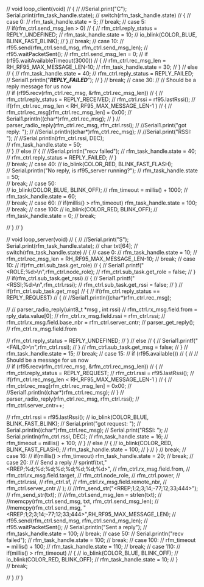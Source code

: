 


// void loop_client(void)
// {
//     //Serial.print("C"); Serial.print(rfm_task_handle.state);
//     switch(rfm_task_handle.state)
//     {
//         case 0:
//             rfm_task_handle.state = 5;
//             break;
//         case 5:    
//             if(rfm_ctrl.send_msg_len > 0) 
//             {
//                 rfm_ctrl.reply_status =  REPLY_UNDEFINED;
//                 rfm_task_handle.state = 10;
//                 io_blink(COLOR_BLUE, BLINK_FAST_BLINK);
//             }
//             break;
//         case 10:
//             rf95.send(rfm_ctrl.send_msg, rfm_ctrl.send_msg_len);
//             rf95.waitPacketSent();
//             rfm_ctrl.send_msg_len = 0;
//             if (rf95.waitAvailableTimeout(3000))
//             {
//                 rfm_ctrl.rec_msg_len = RH_RF95_MAX_MESSAGE_LEN-10;
//                 rfm_task_handle.state = 30;
//             }
//             else
//             {
//               rfm_task_handle.state = 40;
//               rfm_ctrl.reply_status =  REPLY_FAILED;
//               Serial1.println("*******REPLY_FAILED*******");
//             }
//             break;
//         case 30:
//             // Should be a reply message for us now   
//             if (rf95.recv(rfm_ctrl.rec_msg, &rfm_ctrl.rec_msg_len))
//             {
//                 rfm_ctrl.reply_status =  REPLY_RECEIVED;
//                 rfm_ctrl.rssi = rf95.lastRssi();
//                 if(rfm_ctrl.rec_msg_len < RH_RF95_MAX_MESSAGE_LEN-1 )
//                 {
//                     rfm_ctrl.rec_msg[rfm_ctrl.rec_msg_len] = 0x00;
//                     Serial1.println((char*)rfm_ctrl.rec_msg);
//                 }
//                 parser_radio_reply(rfm_ctrl.rec_msg, rfm_ctrl.rssi);
//                 //Serial1.print("got reply: ");
//                 //Serial.println((char*)rfm_ctrl.rec_msg);
//                 //Serial.print("RSSI: ");
//                 //Serial.println(rfm_ctrl.rssi, DEC);    
//                 rfm_task_handle.state = 50;  
//             }
//             else
//             {
//                 //Serial.println("recv failed");
//                 rfm_task_handle.state = 40;  
//                 rfm_ctrl.reply_status =  REPLY_FAILED;
//             }            
//             break;
//         case 40:
//             io_blink(COLOR_RED, BLINK_FAST_FLASH);           
//             Serial.println("No reply, is rf95_server running?");
//             rfm_task_handle.state = 50;  
//             break;
//         case 50:    
//             io_blink(COLOR_BLUE, BLINK_OFF); 
//             rfm_timeout = millis() + 1000;
//             rfm_task_handle.state = 60;  
//             break;
//         case 60:
//             if(millis() > rfm_timeout) rfm_task_handle.state = 100; 
//             break;
//         case 100:
//             io_blink(COLOR_RED, BLINK_OFF);
//             rfm_task_handle.state = 0; 
//             break;

//     }
// }

// void loop_server(void)
// {
//     //Serial.print("S"); Serial.print(rfm_task_handle.state);
//     char txt[64];
//     switch(rfm_task_handle.state)
//     {
//         case 0:
//             rfm_task_handle.state = 10;
//             rfm_ctrl.rec_msg_len = RH_RF95_MAX_MESSAGE_LEN-10;
//             break;
//         case 10:
//             if(rfm_ctrl.sub_task.get_role) 
//             {
//                 Serial1.printf("<ROLE;%d>\n",rfm_ctrl.node_role);
//                 rfm_ctrl.sub_task.get_role = false;
//             }
//             if(rfm_ctrl.sub_task.get_rssi) 
//             {
//                 Serial1.printf("<RSSI;%d>\n",rfm_ctrl.rssi);
//                 rfm_ctrl.sub_task.get_rssi = false;
//             }
//             if(rfm_ctrl.sub_task.get_msg) 
//             {
//                 if(rfm_ctrl.reply_status ==  REPLY_REQUEST)
//                 {
//                     //Serial1.println((char*)rfm_ctrl.rec_msg);

//                     // parser_radio_reply(uint8_t *msg , int rssi) // rfm_ctrl.rx_msg.field.from = rply_data.value[0];
//                     rfm_ctrl.rx_msg.field.rssi = rfm_ctrl.rssi;
//                     rfm_ctrl.rx_msg.field.base_nbr = rfm_ctrl.server_cntr;
//                     parser_get_reply(); // rfm_ctrl.rx_msg.field.from

//                     rfm_ctrl.reply_status =  REPLY_UNDEFINED;
//                 }
//                 else 
//                 {
//                     Serial1.printf("<FAIL;0>\n",rfm_ctrl.rssi);
//                 }
//                 rfm_ctrl.sub_task.get_msg = false;
//             }
//             rfm_task_handle.state = 15;
//             break;
//         case 15:
//             if (rf95.available())
//             {
//                 // Should be a message for us now   
//                 if (rf95.recv(rfm_ctrl.rec_msg, &rfm_ctrl.rec_msg_len))
//                 {
//                     rfm_ctrl.reply_status =  REPLY_REQUEST;
//                     rfm_ctrl.rssi = rf95.lastRssi();
//                     if(rfm_ctrl.rec_msg_len < RH_RF95_MAX_MESSAGE_LEN-1 )
//                     {
//                         rfm_ctrl.rec_msg[rfm_ctrl.rec_msg_len] = 0x00;
//                         //Serial1.println((char*)rfm_ctrl.rec_msg);
//                     }
//                     parser_radio_reply(rfm_ctrl.rec_msg, rfm_ctrl.rssi);
//                     rfm_ctrl.server_cntr++;


//                   rfm_ctrl.rssi = rf95.lastRssi(); 
//                   io_blink(COLOR_BLUE, BLINK_FAST_BLINK);
//                   Serial.print("got request: ");
//                   Serial.println((char*)rfm_ctrl.rec_msg);
//                   Serial.print("RSSI: ");
//                   Serial.println(rfm_ctrl.rssi, DEC);
//                   rfm_task_handle.state = 16;
//                   rfm_timeout = millis() + 100;
//                 }
//                 else 
//                 {
//                   io_blink(COLOR_RED, BLINK_FAST_FLASH); 
//                   rfm_task_handle.state = 100;
//                 }
//             }
//             break;
//         case 16:
//              if(millis() > rfm_timeout) rfm_task_handle.state = 20;
//             break;
//         case 20:
//             // Send a reply
//             sprintf(txt,"<RREP;%d;%d;%d;%d;%d;%d;%d;%d>",
//                 rfm_ctrl.rx_msg.field.from,
//                 rfm_ctrl.rx_msg.field.target,
//                 rfm_ctrl.node_role,
//                 rfm_ctrl.power,
//                 rfm_ctrl.rssi,
//                 rfm_ctrl.sf,
//                 rfm_ctrl.rx_msg.field.remote_nbr,
//                 rfm_ctrl.server_cntr
//                 );
//             //rfm_send_str("<RREP;1;2;3;14;-77;12;33;444>");
//             rfm_send_str(txt);
//             //rfm_ctrl.send_msg_len = strlen(txt); 
//             //memcpy(rfm_ctrl.send_msg, txt, rfm_ctrl.send_msg_len);
//             //memcpy(rfm_ctrl.send_msg, "<RREP;1;2;3;14;-77;12;33;444>",RH_RF95_MAX_MESSAGE_LEN);
//             rf95.send(rfm_ctrl.send_msg, rfm_ctrl.send_msg_len);
//             rf95.waitPacketSent();
//             Serial.println("Sent a reply");
//             rfm_task_handle.state = 100;
//             break;
//         case 50:
//             Serial.println("recv failed");
//             rfm_task_handle.state = 100;
//             break;
//         case 100:
//             rfm_timeout = millis() + 100;
//             rfm_task_handle.state = 110;
//             break;
//         case 110:
//             if(millis() > rfm_timeout) 
//             {
//                 io_blink(COLOR_BLUE, BLINK_OFF);
//                 io_blink(COLOR_RED, BLINK_OFF);
//                 rfm_task_handle.state = 10;
//             }    
//             break;

//     }
// }  
